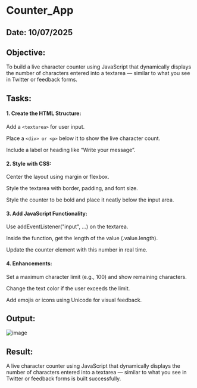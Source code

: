 # Counter_App
## Date: 10/07/2025
## Objective:
To build a live character counter using JavaScript that dynamically displays the number of characters entered into a textarea — similar to what you see in Twitter or feedback forms.

## Tasks:

#### 1. Create the HTML Structure:
Add a ```<textarea>``` for user input.

Place a ```<div> or <p>``` below it to show the live character count.

Include a label or heading like “Write your message”.

#### 2. Style with CSS:
Center the layout using margin or flexbox.

Style the textarea with border, padding, and font size.

Style the counter to be bold and place it neatly below the input area.

#### 3. Add JavaScript Functionality:
Use addEventListener("input", ...) on the textarea.

Inside the function, get the length of the value (.value.length).

Update the counter element with this number in real time.

#### 4. Enhancements:
Set a maximum character limit (e.g., 100) and show remaining characters.

Change the text color if the user exceeds the limit.

Add emojis or icons using Unicode for visual feedback.

## Output:
![image](https://github.com/user-attachments/assets/c1b93517-d4b7-4d76-bf12-5ec9bea75e82)

## Result:
A live character counter using JavaScript that dynamically displays the number of characters entered into a textarea — similar to what you see in Twitter or feedback forms is built successfully.
